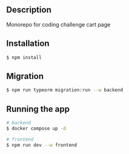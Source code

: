 ## Description

Monorepo for coding challenge cart page

## Installation

```bash
$ npm install
```

## Migration

```bash
$ npm run typeorm migration:run --w backend
```

## Running the app

```bash
# backend
$ docker compose up -d

# frontend
$ npm run dev --w frontend
```
